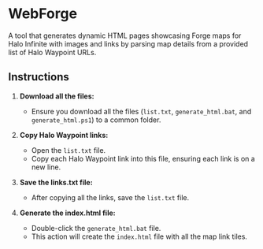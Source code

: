 # WebForge
A tool that generates dynamic HTML pages showcasing Forge maps for Halo Infinite with images and links by parsing map details from a provided list of Halo Waypoint URLs.

## Instructions

1. **Download all the files:**
   - Ensure you download all the files (`list.txt`, `generate_html.bat`, and `generate_html.ps1`) to a common folder.

2. **Copy Halo Waypoint links:**
   - Open the `list.txt` file.
   - Copy each Halo Waypoint link into this file, ensuring each link is on a new line.

3. **Save the links.txt file:**
   - After copying all the links, save the `list.txt` file.

4. **Generate the index.html file:**
   - Double-click the `generate_html.bat` file.
   - This action will create the `index.html` file with all the map link tiles.
